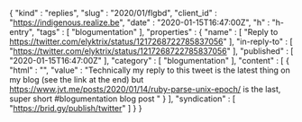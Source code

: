 {
  "kind" : "replies",
  "slug" : "2020/01/flgbd",
  "client_id" : "https://indigenous.realize.be",
  "date" : "2020-01-15T16:47:00Z",
  "h" : "h-entry",
  "tags" : [ "blogumentation" ],
  "properties" : {
    "name" : [ "Reply to https://twitter.com/elyktrix/status/1217268722785837056" ],
    "in-reply-to" : [ "https://twitter.com/elyktrix/status/1217268722785837056" ],
    "published" : [ "2020-01-15T16:47:00Z" ],
    "category" : [ "blogumentation" ],
    "content" : [ {
      "html" : "",
      "value" : "Technically my reply to this tweet is the latest thing on my blog (see the link at the end) but https://www.jvt.me/posts/2020/01/14/ruby-parse-unix-epoch/ is the last, super short #blogumentation blog post "
    } ],
    "syndication" : [ "https://brid.gy/publish/twitter" ]
  }
}
